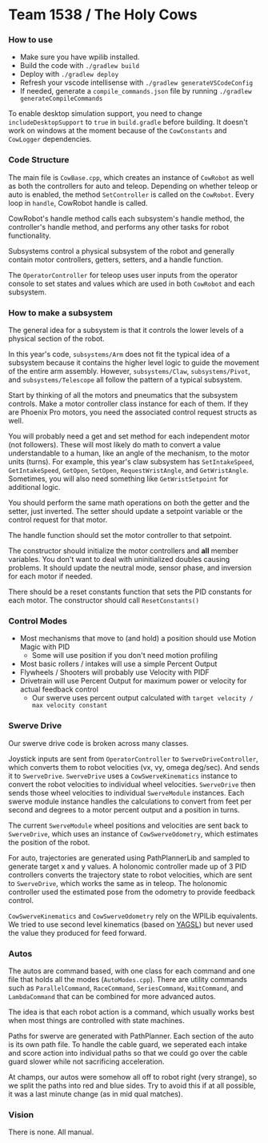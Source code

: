 # Team 1538 / The Holy Cows

### How to use
* Make sure you have wpilib installed.
* Build the code with `./gradlew build`
* Deploy with `./gradlew deploy`
* Refresh your vscode intellisense with `./gradlew generateVSCodeConfig`
* If needed, generate a `compile_commands.json` file by running `./gradlew generateCompileCommands`

To enable desktop simulation support, you need to change `includeDesktopSupport` to `true` in `build.gradle` before
building.
It doesn't work on windows at the moment because of the `CowConstants` and `CowLogger` dependencies.

### Code Structure
The main file is `CowBase.cpp`, which creates an instance of `CowRobot` as well as both the controllers for auto and
teleop.
Depending on whether teleop or auto is enabled, the method `SetController` is called on the `CowRobot`. Every loop in
`handle`, CowRobot handle is called.

CowRobot's handle method calls each subsystem's handle method, the controller's handle method, and performs any other
tasks for robot functionality.

Subsystems control a physical subsystem of the robot and generally contain motor controllers, getters, setters, and a
handle function.

The `OperatorController` for teleop uses user inputs from the operator console to set states and values which are used
in both `CowRobot` and each subsystem.

### How to make a subsystem
The general idea for a subsystem is that it controls the lower levels of a physical section of the robot.

In this year's code, `subsystems/Arm` does not fit the typical idea of a subsystem because it contains the higher level
logic to guide the movement of the entire arm assembly. However, `subsystems/Claw`, `subsystems/Pivot`, and
`subsystems/Telescope` all follow the pattern of a typical subsystem.

Start by thinking of all the motors and pneumatics that the subsystem controls. Make a motor controller class instance
for each of them.
If they are Phoenix Pro motors, you need the associated control request structs as well.

You will probably need a get and set method for each independent motor (not followers).
These will most likely do math to convert a value understandable to a human, like an angle of the mechanism, to the
motor units (turns). For example, this year's claw subsystem has `SetIntakeSpeed`, `GetIntakeSpeed`, `GetOpen`,
`SetOpen`, `RequestWristAngle`, and `GetWristAngle`.
Sometimes, you will also need something like `GetWristSetpoint` for additional logic.

You should perform the same math operations on both the getter and the setter, just inverted.
The setter should update a setpoint variable or the control request for that motor.

The handle function should set the motor controller to that setpoint.

The constructor should initialize the motor controllers and **all** member variables. You don't want to deal with 
uninitialized doubles causing problems. It should update the neutral mode, sensor phase, and inversion for each motor 
if needed.

There should be a reset constants function that sets the PID constants for each motor.
The constructor should call `ResetConstants()`

### Control Modes
* Most mechanisms that move to (and hold) a position should use Motion Magic with PID
  * Some will use position if you don't need motion profiling
* Most basic rollers / intakes will use a simple Percent Output
* Flywheels / Shooters will probably use Velocity with PIDF
* Drivetrain will use Percent Output for maximum power or velocity for actual feedback control
  * Our swerve uses percent output calculated with `target velocity / max velocity constant`

### Swerve Drive
Our swerve drive code is broken across many classes.

Joystick inputs are sent from `OperatorController` to `SwerveDriveController`, which converts them to robot velocities
(vx, vy, omega deg/sec). And sends it to `SwerveDrive`. `SwerveDrive` uses a `CowSwerveKinematics` instance to
convert the robot velocities to individual wheel velocities. `SwerveDrive`
then sends those wheel velocities to individual `SwerveModule` instances. Each swerve module instance
handles the calculations to convert from feet per second and degrees to a motor percent output and
a position in turns.

The current `SwerveModule` wheel positions and velocities are sent back to `SwerveDrive`, which uses an instance of
`CowSwerveOdometry`, which estimates the position of the robot.

For auto, trajectories are generated using PathPlannerLib and sampled to generate target x and y values.
A holonomic controller made up of 3 PID controllers converts the trajectory state to robot velocities, which are sent
to `SwerveDrive`, which works the same as in teleop. The holonomic controller used the estimated pose from the
odometry to provide feedback control.

`CowSwerveKinematics` and `CowSwerveOdometry` rely on the WPILib equivalents. We tried to use second level kinematics
(based on [YAGSL](https://github.com/BroncBotz3481/YAGSL))
but never used the value they produced for feed forward.

### Autos
The autos are command based, with one class for each command and one file that holds all the modes (`AutoModes.cpp`).
There are utility commands such as `ParallelCommand`, `RaceCommand`, `SeriesCommand`, `WaitCommand`, and `LambdaCommand`
that can be combined for more advanced autos.

The idea is that each robot action is a command, which usually works best when most things are controlled with state
machines.

Paths for swerve are generated with PathPlanner. Each section of the auto is its own path file.
To handle the cable guard, we seperated each intake and score action into individual paths so that we could go over the
cable guard slower while not sacrificing acceleration.

At champs, our autos were somehow all off to robot right (very strange), so we split the paths into red and blue sides.
Try to avoid this if at all possible, it was a last minute change (as in mid qual matches).

### Vision
There is none. All manual.
